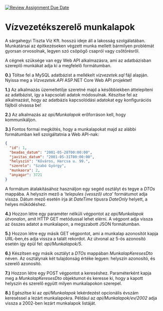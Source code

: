 [![Review Assignment Due Date](https://classroom.github.com/assets/deadline-readme-button-22041afd0340ce965d47ae6ef1cefeee28c7c493a6346c4f15d667ab976d596c.svg)](https://classroom.github.com/a/gTJnpJ5c)
# Vízvezetékszerelő munkalapok #

A sárgahegyi Tiszta Víz Kft. hosszú ideje áll a lakosság szolgálatában.
Munkatársai az építkezéseken végzett munka mellett bármilyen problémát
gyorsan orvosolnak, legyen szó csöpögő csapról vagy csőtörésről.

A cégnek szüksége van egy Web API alkalmazásra, ami az adatbázisban
szereplő munkákat adja ki a megfelelő formátumban.

**0.)** Töltse fel a MySQL adatbázist a mellékelt *vizvezetek.sql* fájl
alapján. Nyissa meg a *Vizvezetek.API* ASP.NET Core Web API projektet!

**1.)** Az alkalmazás üzemeltetője szeretné majd a későbbiekben
áttelepíteni az adatbázist, így a kapcsolati adatok
módosulnak. Készítse fel az alkalmazást, hogy az adatbázis kapcsolódási
adatokat egy konfigurációs fájlból olvassa be!

**2.)** Az alkalmazás az *api/Munkalapok* erőforráson kell, hogy
kommunikáljon.

**3.)** Fontos formai megkötés, hogy a munkalapokat majd az alábbi
formátumban kell szolgáltatnia a Web API-nak:

```json
{
  "id": 1,
  "beadas_datum": "2001-05-28T00:00:00",
  "javitas_datum": "2001-05-31T00:00:00",
  "helyszin": "Kőváros, Harcsa u. 99.",
  "szerelo": "Szabó György",
  "munkaora": 2,
  "anyagar": 3721
}
```

A formátum átalakításához használjon egy segéd osztályt és tegye a
*DTOs* mappába. A helyszín mező a *'telepules (vessző) utca'* formátumot
adja vissza. Dátum mező esetén írja át *DateTime* típusra *DateOnly* helyett, a helyes működéshez.

**4.)** Hozzon létre egy paraméter nélküli végpontot az *api/Munkalapok útvonalon*, amit HTTP GET
metódussal lehet elérni. A végpont adja vissza az
összes adatot a munkalapon, a megszabott JSON formátumban.

**5.)** Hozzon létre egy másik GET végpontot, ami a munkalap azonosítót kapja URL-ben,és adja vissza a talált rekordot. Az útvonal az 5-ös azonosító esetén így épül fel: *api/Munkalapok/5*.

**6.)** Készítsen egy másik osztályt a *DTOs* mappában
*MunkalapKeresesDto* néven. Az osztálynak két tulajdonság értéke legyen:
helyszín azonosító, és szerelő azonosító.

**7.)** Hozzon létre egy POST végpontot a kereséshez.
Paraméterként kapja meg a *MunkalapKeresesDto* objektumot és keresse
ki, hogy a kapott helyszín és szerelő együtt milyen munkalapokon
szerepel.

**8.)** Egészítse ki az *api/Munkalapok* lekérdezést opcionális évszám
kereséssel a lezárt munkalapokra. Például az *api/Munkalapok/ev/2002* adja
vissza a 2002-ben lezárt munkalapok listáját.
